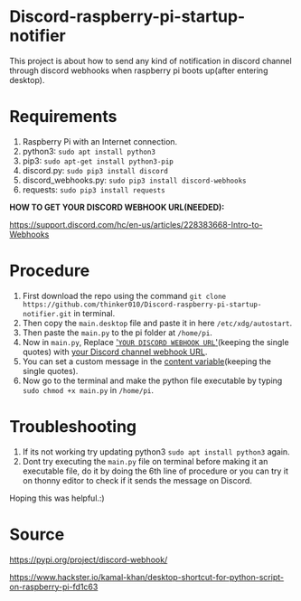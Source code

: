 # Discord-raspberry-pi-startup-notifier
This project is about how to send any kind of notification in discord channel through discord webhooks when raspberry pi boots up(after entering desktop).


# Requirements
1. Raspberry Pi with an Internet connection.
2. python3: `sudo apt install python3`
3. pip3: `sudo apt-get install python3-pip`
4. discord.py: `sudo pip3 install discord`
5. discord_webhooks.py: `sudo pip3 install discord-webhooks`
6. requests: `sudo pip3 install requests`

**HOW TO GET YOUR DISCORD WEBHOOK URL(NEEDED):**

https://support.discord.com/hc/en-us/articles/228383668-Intro-to-Webhooks


# Procedure

1. First download the repo using the command `git clone https://github.com/thinker010/Discord-raspberry-pi-startup-notifier.git` in terminal.
2. Then copy the `main.desktop` file and paste it in here `/etc/xdg/autostart`.
3. Then paste the `main.py` to the pi folder at `/home/pi`.
4. Now in `main.py`, Replace ['`YOUR DISCORD WEBHOOK URL`'](https://github.com/thinker010/Discord-raspberry-pi-startup-notifier/blob/a6c1aa99d43b6c33258f546bdc98eb42bb3f1119/main.py#L3)(keeping the single quotes) with [your Discord channel webhook URL](https://support.discord.com/hc/en-us/articles/228383668-Intro-to-Webhooks). 
5. You can set a custom message in the [content variable](https://github.com/thinker010/Discord-raspberry-pi-startup-notifier/blob/a6c1aa99d43b6c33258f546bdc98eb42bb3f1119/main.py#L3)(keeping the single quotes).
6. Now go to the terminal and make the python file executable by typing `sudo chmod +x main.py` in `/home/pi`.



# Troubleshooting
1. If its not working try updating python3 `sudo apt install python3` again.
2. Dont try executing the `main.py` file on terminal before making it an executable file, do it by doing the 6th line of procedure or you can try it on thonny editor to check if it sends the message on Discord.


Hoping this was helpful.:)


# Source

https://pypi.org/project/discord-webhook/

https://www.hackster.io/kamal-khan/desktop-shortcut-for-python-script-on-raspberry-pi-fd1c63
